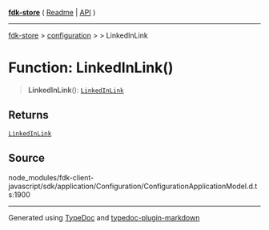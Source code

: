 [**fdk-store**](../../../README.md) ( [Readme](../../../README.md) \| [API](../../../API.md) )

---

[fdk-store](../../../API.md) > [configuration](../../README.md) > [<internal>](../README.md) > LinkedInLink

# Function: LinkedInLink()

> **LinkedInLink**(): [`LinkedInLink`](../type-aliases/type-alias.LinkedInLink.md)

## Returns

[`LinkedInLink`](../type-aliases/type-alias.LinkedInLink.md)

## Source

node_modules/fdk-client-javascript/sdk/application/Configuration/ConfigurationApplicationModel.d.ts:1900

---

Generated using [TypeDoc](https://typedoc.org/) and [typedoc-plugin-markdown](https://www.npmjs.com/package/typedoc-plugin-markdown)
